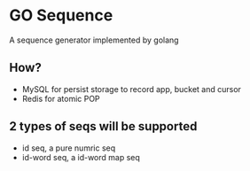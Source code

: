 # GO Sequence
A sequence generator implemented by golang

## How?
 - MySQL for persist storage to record app, bucket and cursor
 - Redis for atomic POP

## 2 types of seqs will be supported

 - id seq, a pure numric seq
 - id-word seq, a id-word map seq

